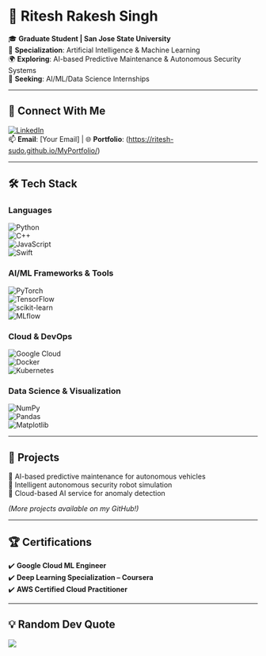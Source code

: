 # 🚀 Ritesh Rakesh Singh  

🎓 **Graduate Student | San Jose State University**  
🤖 **Specialization**: Artificial Intelligence & Machine Learning  
🌍 **Exploring**: AI-based Predictive Maintenance & Autonomous Security Systems  
📌 **Seeking**: AI/ML/Data Science Internships  

---

## 🔗 Connect With Me  
[![LinkedIn](https://img.shields.io/badge/LinkedIn-%230077B5.svg?style=for-the-badge&logo=linkedin&logoColor=white)](https://www.linkedin.com/in/ritesh-rakesh-singh)  
📫 **Email**: [Your Email] | 🌐 **Portfolio**: (https://ritesh-sudo.github.io/MyPortfolio/)

---

## 🛠️ Tech Stack  

### **Languages**  
![Python](https://img.shields.io/badge/Python-%233776AB.svg?style=for-the-badge&logo=python&logoColor=white)  
![C++](https://img.shields.io/badge/C++-%2300599C.svg?style=for-the-badge&logo=c%2B%2B&logoColor=white)  
![JavaScript](https://img.shields.io/badge/JavaScript-%23F7DF1E.svg?style=for-the-badge&logo=javascript&logoColor=black)  
![Swift](https://img.shields.io/badge/Swift-%23FA7343.svg?style=for-the-badge&logo=swift&logoColor=white)  

### **AI/ML Frameworks & Tools**  
![PyTorch](https://img.shields.io/badge/PyTorch-%23EE4C2C.svg?style=for-the-badge&logo=PyTorch&logoColor=white)  
![TensorFlow](https://img.shields.io/badge/TensorFlow-%23FF6F00.svg?style=for-the-badge&logo=TensorFlow&logoColor=white)  
![scikit-learn](https://img.shields.io/badge/scikit--learn-%23F7931E.svg?style=for-the-badge&logo=scikit-learn&logoColor=white)  
![MLflow](https://img.shields.io/badge/MLflow-%23d9ead3.svg?style=for-the-badge&logo=numpy&logoColor=blue)  

### **Cloud & DevOps**  
![Google Cloud](https://img.shields.io/badge/Google%20Cloud-%234285F4.svg?style=for-the-badge&logo=google-cloud&logoColor=white)  
![Docker](https://img.shields.io/badge/Docker-%232496ED.svg?style=for-the-badge&logo=docker&logoColor=white)  
![Kubernetes](https://img.shields.io/badge/Kubernetes-%23326CE5.svg?style=for-the-badge&logo=kubernetes&logoColor=white)  

### **Data Science & Visualization**  
![NumPy](https://img.shields.io/badge/NumPy-%23013243.svg?style=for-the-badge&logo=numpy&logoColor=white)  
![Pandas](https://img.shields.io/badge/Pandas-%23150458.svg?style=for-the-badge&logo=pandas&logoColor=white)  
![Matplotlib](https://img.shields.io/badge/Matplotlib-%23ffffff.svg?style=for-the-badge&logo=Matplotlib&logoColor=black)  

---

## 🚀 Projects  
🔹 AI-based predictive maintenance for autonomous vehicles  
🔹 Intelligent autonomous security robot simulation  
🔹 Cloud-based AI service for anomaly detection  

*(More projects available on my GitHub!)*  

---

## 🏆 Certifications  
✔️ **Google Cloud ML Engineer**  
✔️ **Deep Learning Specialization – Coursera**  
✔️ **AWS Certified Cloud Practitioner**  

---

## 💡 Random Dev Quote  
![](https://quotes-github-readme.vercel.app/api?type=horizontal&theme=radical)  

